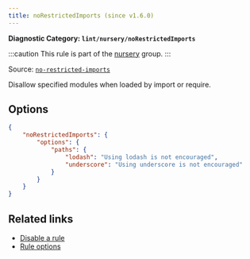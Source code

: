 ```yaml
---
title: noRestrictedImports (since v1.6.0)
---
```


**Diagnostic Category: `lint/nursery/noRestrictedImports`**

:::caution
This rule is part of the [nursery](/linter/rules/#nursery) group.
:::

Source: <a href="https://eslint.org/docs/latest/rules/no-restricted-imports" target="_blank"><code>no-restricted-imports</code></a>

Disallow specified modules when loaded by import or require.

## Options

```json
{
    "noRestrictedImports": {
        "options": {
            "paths": {
                "lodash": "Using lodash is not encouraged",
                "underscore": "Using underscore is not encouraged"
            }
        }
    }
}
```

## Related links

- [Disable a rule](/linter/#disable-a-lint-rule)
- [Rule options](/linter/#rule-options)

